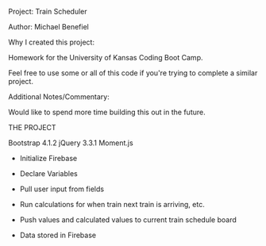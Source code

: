 Project: Train Scheduler

Author: Michael Benefiel

Why I created this project:

Homework for the University of Kansas Coding Boot Camp.

Feel free to use some or all of this code if you're trying to complete a similar project.

Additional Notes/Commentary:

Would like to spend more time building this out in the future.

THE PROJECT

Bootstrap 4.1.2 jQuery 3.3.1 Moment.js

- Initialize Firebase

- Declare Variables

- Pull user input from fields

- Run calculations for when train next train is arriving, etc.

- Push values and calculated values to current train schedule board

- Data stored in Firebase